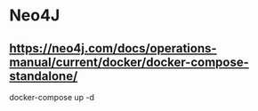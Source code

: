 # Neo4J
## https://neo4j.com/docs/operations-manual/current/docker/docker-compose-standalone/
docker-compose up -d